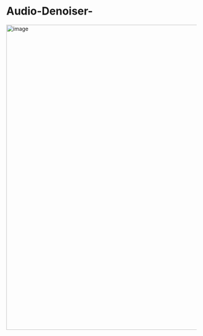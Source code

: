 # Audio-Denoiser-
<img width="972" height="805" alt="image" src="https://github.com/user-attachments/assets/0bfeee73-0db1-4dee-a43f-6a8d495ab3aa" />
